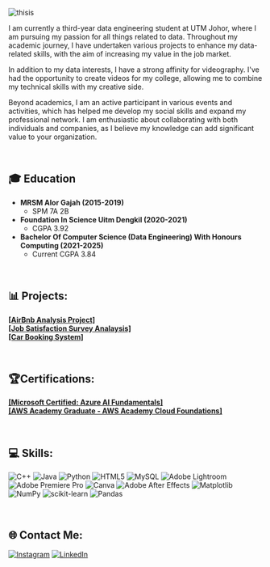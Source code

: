 ![thisis](https://github.com/drshahizan/HPDP/assets/142320760/212660f1-b57c-4df6-bbc9-ae1ee57c3abf)

<p>I am currently a third-year data engineering student at UTM Johor, where I am pursuing my passion for all things related to data. Throughout my academic journey, I have undertaken various projects to enhance my data-related skills, with the aim of increasing my value in the job market.

In addition to my data interests, I have a strong affinity for videography. I've had the opportunity to create videos for my college, allowing me to combine my technical skills with my creative side.

Beyond academics, I am an active participant in various events and activities, which has helped me develop my social skills and expand my professional network. I am enthusiastic about collaborating with both individuals and companies, as I believe my knowledge can add significant value to your organization.</p>

<br>

## 🎓 Education
- **MRSM Alor Gajah (2015-2019)**
  - SPM 7A 2B
- **Foundation In Science Uitm Dengkil (2020-2021)**
  - CGPA 3.92
- **Bachelor Of Computer Science (Data Engineering) With Honours Computing (2021-2025)**
  - Current CGPA 3.84


<br>

## 📊 Projects:
<a href='https://github.com/IzzatHaqeemi/Tableau-Mini-Project/tree/main' styles="color:white;"> **[AirBnb Analysis Project]**</a><br>
<a href='https://github.com/IzzatHaqeemi/PowerBi-Tutorials-And-Mini-Projects'>**[Job Satisfaction Survey Analaysis]**</a><br>
<a href='https://kaewicbsystem.000webhostapp.com/' styles="color:white;">**[Car Booking System]**</a>


<br>


## 🏆Certifications:
<a href='https://www.credly.com/badges/8c40861a-c2d4-41a7-828a-0b8228e37024' styles="color:white;">**[Microsoft Certified: Azure AI Fundamentals]**</a><br>
<a href='https://www.credly.com/badges/94ba700a-cbe6-43a4-969e-44dfdbd5a329'>**[AWS Academy Graduate - AWS Academy Cloud Foundations]**</a>

<br>

## 💻 Skills:
![C++](https://img.shields.io/badge/c++-%2300599C.svg?style=flat&logo=c%2B%2B&logoColor=white) ![Java](https://img.shields.io/badge/java-%23ED8B00.svg?style=flat&logo=openjdk&logoColor=white) ![Python](https://img.shields.io/badge/python-3670A0?style=flat&logo=python&logoColor=ffdd54) ![HTML5](https://img.shields.io/badge/html5-%23E34F26.svg?style=flat&logo=html5&logoColor=white) ![MySQL](https://img.shields.io/badge/mysql-%2300000f.svg?style=flat&logo=mysql&logoColor=white) ![Adobe Lightroom](https://img.shields.io/badge/Adobe%20Lightroom-31A8FF.svg?style=flat&logo=Adobe%20Lightroom&logoColor=white) ![Adobe Premiere Pro](https://img.shields.io/badge/Adobe%20Premiere%20Pro-9999FF.svg?style=flat&logo=Adobe%20Premiere%20Pro&logoColor=white) ![Canva](https://img.shields.io/badge/Canva-%2300C4CC.svg?style=flat&logo=Canva&logoColor=white) ![Adobe After Effects](https://img.shields.io/badge/Adobe%20After%20Effects-9999FF.svg?style=flat&logo=Adobe%20After%20Effects&logoColor=white) ![Matplotlib](https://img.shields.io/badge/Matplotlib-%23ffffff.svg?style=flat&logo=Matplotlib&logoColor=black) ![NumPy](https://img.shields.io/badge/numpy-%23013243.svg?style=flat&logo=numpy&logoColor=white) ![scikit-learn](https://img.shields.io/badge/scikit--learn-%23F7931E.svg?style=flat&logo=scikit-learn&logoColor=white) ![Pandas](https://img.shields.io/badge/pandas-%23150458.svg?style=flat&logo=pandas&logoColor=white)

<br>

## 🌐 Contact Me:
[![Instagram](https://img.shields.io/badge/Instagram-%23E4405F.svg?logo=Instagram&logoColor=white)](https://instagram.com/izzat.kiwi) [![LinkedIn](https://img.shields.io/badge/LinkedIn-%230077B5.svg?logo=linkedin&logoColor=white)](https://linkedin.com/in/https://www.linkedin.com/in/izzat-haqeemi-bin-hairudin-76a207269/) 

<br>



<br>
